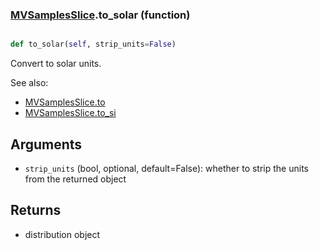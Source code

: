 ### [MVSamplesSlice](MVSamplesSlice.md).to_solar (function)


```py

def to_solar(self, strip_units=False)

```



Convert to solar units.

See also:

* [MVSamplesSlice.to](MVSamplesSlice.to.md)
* [MVSamplesSlice.to_si](MVSamplesSlice.to_si.md)

Arguments
------------
* `strip_units` (bool, optional, default=False): whether to strip the
    units from the returned object

Returns
-------------
* distribution object

